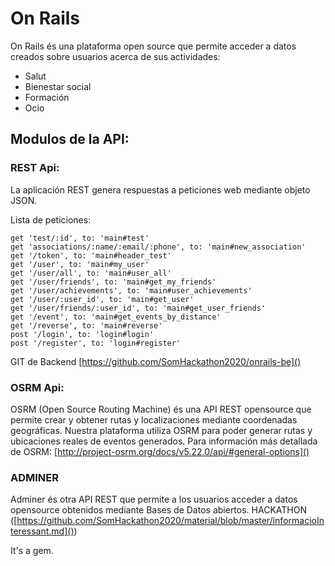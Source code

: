 # On Rails

On Rails és una plataforma open source que permite acceder a datos creados sobre usuarios acerca de sus actividades:
 - Salut
 - Bienestar social
 - Formación
 - Ocio

## Modulos de la API:

### REST Api:
La aplicación REST genera respuestas a peticiones web mediante objeto JSON.

Lista de peticiones:
```http
get 'test/:id', to: 'main#test'
get 'associations/:name/:email/:phone', to: 'main#new_association'
get '/token', to: 'main#header_test'
get '/user', to: 'main#my_user'
get '/user/all', to: 'main#user_all'
get '/user/friends', to: 'main#get_my_friends'
get '/user/achievements', to: 'main#user_achievements'
get '/user/:user_id', to: 'main#get_user'
get '/user/friends/:user_id', to: 'main#get_user_friends'
get '/event', to: 'main#get_events_by_distance'
get '/reverse', to: 'main#reverse'
post '/login', to: 'login#login'
post '/register', to: 'login#register'
```
GIT de Backend [https://github.com/SomHackathon2020/onrails-be]()

 ### OSRM Api:
OSRM (Open Source Routing Machine) és una API REST opensource que permite crear y obtener rutas y localizaciones mediante coordenadas geográficas. Nuestra plataforma utiliza OSRM para poder generar rutas y ubicaciones reales de eventos generados.
Para información más detallada de OSRM: [http://project-osrm.org/docs/v5.22.0/api/#general-options]()

### ADMINER
Adminer és otra API REST que permite a los usuarios acceder a datos opensource obtenidos mediante Bases de Datos abiertos. 
HACKATHON ([https://github.com/SomHackathon2020/material/blob/master/informacioInteressant.md]())




It's a gem.
